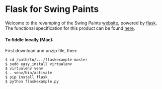 Flask for Swing Paints
======================
Welcome to the revamping of the Swing Paints [website](hhtp://www.swingpaints.com/), powered by [flask](http://http://flask.pocoo.org/). The functional specification for this product can be found [here](https://github.com/Youppi3/flaskexample/blob/master/docs/FS.md#functional-specification).

#### To fiddle locally (Mac): ####
First download and unzip file, then:
```
$ cd /path/to/.../flaskexample-master
$ sudo easy_install virtualenv
$ virtualenv venv
$ . venv/bin/activate
$ pip install flask
$ python flaskexample.py
```
